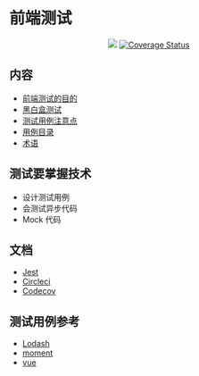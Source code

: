 # 前端测试
<p align="center">
  <a href="https://circleci.com/gh/iamjoel/front-end-test-case/tree/master"><img src="https://img.shields.io/circleci/build/github/iamjoel/front-end-test-case"></a>
  <a href="https://codecov.io/github/iamjoel/front-end-test-case?branch=master"><img src="https://img.shields.io/codecov/c/github/iamjoel/front-end-test-case/master.svg" alt="Coverage Status"></a>
  <img src="https://img.shields.io/github/license/iamjoel/front-end-test-case" alt="">
</p>

## 内容
* [前端测试的目的](doc/why.md)
* [黑白盒测试](doc/black-white-test.md)
* [测试用例注意点](doc/test-case-tip.md)
* [用例目录](doc/case-nav.md)
* [术语](doc/term.md)

## 测试要掌握技术
* 设计测试用例
* 会测试异步代码
* Mock 代码

## 文档
* [Jest](https://jestjs.io/zh-Hans/)
* [Circleci](https://circleci.com/)
* [Codecov](https://codecov.io/)

## 测试用例参考
* [Lodash](https://github.com/lodash/lodash/tree/master/test)
* [moment](https://github.com/moment/moment/tree/develop/src/test/moment)
* [vue](https://github.com/vuejs/vue/tree/dev/test/unit/features)
